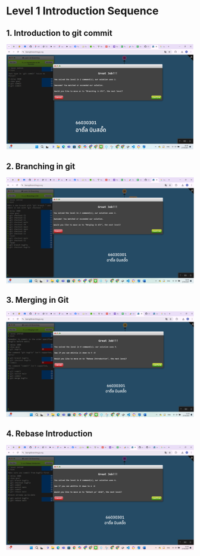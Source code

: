 # Level 1 Introduction Sequence

## 1. Introduction to git commit 
![alt text](image.png)

## 2. Branching in git
![alt text](image-2.png)

## 3. Merging in Git
![alt text](image-3.png)

## 4. Rebase Introduction
![alt text](image-4.png)
